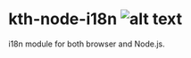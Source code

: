 # kth-node-i18n  ![alt text](https://api.travis-ci.org/KTH/kth-node-i18n.svg?branch=master)

i18n module for both browser and Node.js.
